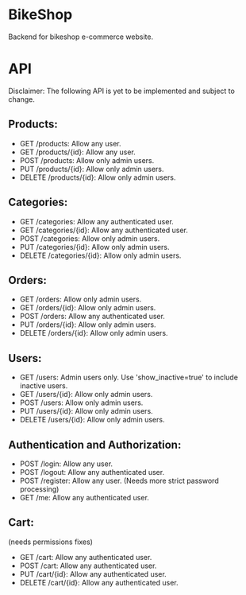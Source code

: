 # BikeShop
Backend for bikeshop e-commerce website.
# API
Disclaimer: The following API is yet to be implemented and subject to change.
## Products:

* GET /products: Allow any user.
* GET /products/{id}: Allow any user.
* POST /products: Allow only admin users.
* PUT /products/{id}: Allow only admin users.
* DELETE /products/{id}: Allow only admin users.
## Categories:

* GET /categories: Allow any authenticated user.
* GET /categories/{id}: Allow any authenticated user.
* POST /categories: Allow only admin users.
* PUT /categories/{id}: Allow only admin users.
* DELETE /categories/{id}: Allow only admin users.
## Orders:

* GET /orders: Allow only admin users. 
* GET /orders/{id}: Allow only admin users. 
* POST /orders: Allow any authenticated user. 
* PUT /orders/{id}: Allow only admin users. 
* DELETE /orders/{id}: Allow only admin users. 
## Users:

* GET /users: Admin users only. Use 'show_inactive=true' to include inactive users.
* GET /users/{id}: Allow only admin users.
* POST /users: Allow only admin users.
* PUT /users/{id}: Allow only admin users.
* DELETE /users/{id}: Allow only admin users.
## Authentication and Authorization:

* POST /login: Allow any user.
* POST /logout: Allow any authenticated user.
* POST /register: Allow any user. (Needs more strict password processing)
* GET /me: Allow any authenticated user.
## Cart:
(needs permissions fixes)
* GET /cart: Allow any authenticated user.
* POST /cart: Allow any authenticated user.
* PUT /cart/{id}: Allow any authenticated user.
* DELETE /cart/{id}: Allow any authenticated user.
